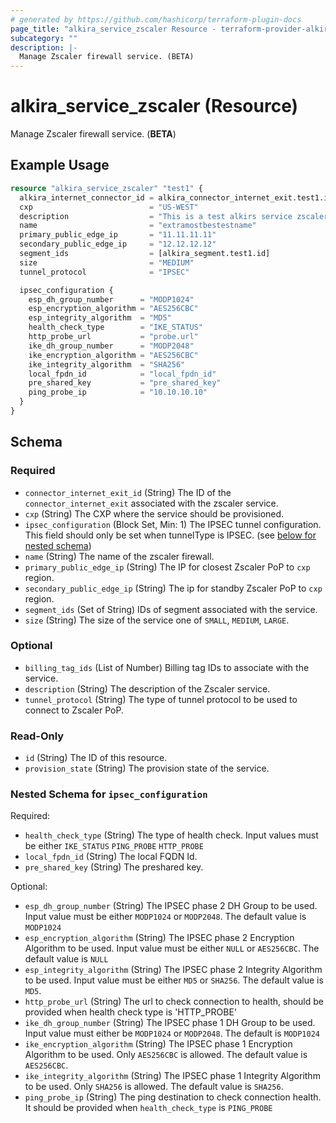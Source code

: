 ```yaml
---
# generated by https://github.com/hashicorp/terraform-plugin-docs
page_title: "alkira_service_zscaler Resource - terraform-provider-alkira"
subcategory: ""
description: |-
  Manage Zscaler firewall service. (BETA)
---
```


# alkira_service_zscaler (Resource)

Manage Zscaler firewall service. (**BETA**)

## Example Usage

```terraform
resource "alkira_service_zscaler" "test1" {
  alkira_internet_connector_id = alkira_connector_internet_exit.test1.id
  cxp                          = "US-WEST"
  description                  = "This is a test alkirs service zscaler"
  name                         = "extramostbestestname"
  primary_public_edge_ip       = "11.11.11.11"
  secondary_public_edge_ip     = "12.12.12.12"
  segment_ids                  = [alkira_segment.test1.id]
  size                         = "MEDIUM"
  tunnel_protocol              = "IPSEC"

  ipsec_configuration {
    esp_dh_group_number      = "MODP1024"
    esp_encryption_algorithm = "AES256CBC"
    esp_integrity_algorithm  = "MD5"
    health_check_type        = "IKE_STATUS"
    http_probe_url           = "probe.url"
    ike_dh_group_number      = "MODP2048"
    ike_encryption_algorithm = "AES256CBC"
    ike_integrity_algorithm  = "SHA256"
    local_fpdn_id            = "local_fpdn_id"
    pre_shared_key           = "pre_shared_key"
    ping_probe_ip            = "10.10.10.10"
  }
}
```

<!-- schema generated by tfplugindocs -->
## Schema

### Required

- `connector_internet_exit_id` (String) The ID of the `connector_internet_exit` associated with the zscaler service.
- `cxp` (String) The CXP where the service should be provisioned.
- `ipsec_configuration` (Block Set, Min: 1) The IPSEC tunnel configuration. This field should only be set when tunnelType is IPSEC. (see [below for nested schema](#nestedblock--ipsec_configuration))
- `name` (String) The name of the zscaler firewall.
- `primary_public_edge_ip` (String) The IP for closest Zscaler PoP to `cxp` region.
- `secondary_public_edge_ip` (String) The ip for standby Zscaler PoP to `cxp` region.
- `segment_ids` (Set of String) IDs of segment associated with the service.
- `size` (String) The size of the service one of `SMALL`, `MEDIUM`, `LARGE`.

### Optional

- `billing_tag_ids` (List of Number) Billing tag IDs to associate with the service.
- `description` (String) The description of the Zscaler service.
- `tunnel_protocol` (String) The type of tunnel protocol to be used to connect to Zscaler PoP.

### Read-Only

- `id` (String) The ID of this resource.
- `provision_state` (String) The provision state of the service.

<a id="nestedblock--ipsec_configuration"></a>
### Nested Schema for `ipsec_configuration`

Required:

- `health_check_type` (String) The type of health check. Input values must be either `IKE_STATUS` `PING_PROBE` `HTTP_PROBE`
- `local_fpdn_id` (String) The local FQDN Id.
- `pre_shared_key` (String) The preshared key.

Optional:

- `esp_dh_group_number` (String) The IPSEC phase 2 DH Group to be used. Input value must be either `MODP1024` or `MODP2048`. The default value is `MODP1024`
- `esp_encryption_algorithm` (String) The IPSEC phase 2 Encryption Algorithm to be used. Input value must be either `NULL` or `AES256CBC`. The default value is `NULL`
- `esp_integrity_algorithm` (String) The IPSEC phase 2 Integrity Algorithm to be used. Input value must be either `MD5` or `SHA256`. The default value is `MD5`.
- `http_probe_url` (String) The url to check connection to health, should be provided when health check type is 'HTTP_PROBE'
- `ike_dh_group_number` (String) The IPSEC phase 1 DH Group to be used. Input value must either be `MODP1024` or `MODP2048`. The default is `MODP1024`
- `ike_encryption_algorithm` (String) The IPSEC phase 1 Encryption Algorithm to be used. Only `AES256CBC` is allowed. The default value is `AES256CBC`.
- `ike_integrity_algorithm` (String) The IPSEC phase 1 Integrity Algorithm to be used. Only `SHA256` is allowed. The default value is `SHA256`.
- `ping_probe_ip` (String) The ping destination to check connection health. It should be provided when `health_check_type` is `PING_PROBE`


